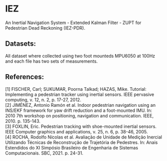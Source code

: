 # IEZ
An Inertial Navigation System - Extended Kalman Filter - ZUPT for Pedestrian Dead Reckoning (IEZ-PDR).<br>

## Datasets:
All dataset where collected using two foot mounteds MPU6050 at 100Hz and each file has two sets of measurements.<br>

## References:
[1] FISCHER, Carl; SUKUMAR, Poorna Talkad; HAZAS, Mike. Tutorial: Implementing a pedestrian tracker using inertial sensors. IEEE pervasive computing, v. 12, n. 2, p. 17-27, 2012.<br>
[2] JIMÉNEZ, Antonio Ramón et al. Indoor pedestrian navigation using an INS/EKF framework for yaw drift reduction and a foot-mounted IMU. In: 2010 7th workshop on positioning, navigation and communication. IEEE, 2010. p. 135-143.<br>
[3] FOXLIN, Eric. Pedestrian tracking with shoe-mounted inertial sensors. IEEE Computer graphics and applications, v. 25, n. 6, p. 38-46, 2005.<br>
[4] ROCHA, Rodolfo Nícolas et al. Avaliação de Unidade de Medição Inercial Utilizando Técnicas de Reconstrução de Trajetória de Pedestres. In: Anais Estendidos do XI Simpósio Brasileiro de Engenharia de Sistemas Computacionais. SBC, 2021. p. 24-31.<br>
